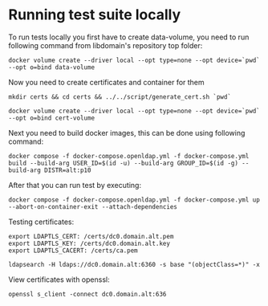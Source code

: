 # Running test suite locally
To run tests locally you first have to create data-volume, you need to run following command from libdomain's repository top folder:
```
docker volume create --driver local --opt type=none --opt device=`pwd` --opt o=bind data-volume
```
Now you need to create certificates and container for them
```
mkdir certs && cd certs && ../../script/generate_cert.sh `pwd`

docker volume create --driver local --opt type=none --opt device=`pwd` --opt o=bind cert-volume
```
Next you need to build docker images, this can be done using following command:
```
docker compose -f docker-compose.openldap.yml -f docker-compose.yml build --build-arg USER_ID=$(id -u) --build-arg GROUP_ID=$(id -g) --build-arg DISTR=alt:p10
```
After that you can run test by executing:
```
docker compose -f docker-compose.openldap.yml -f docker-compose.yml up --abort-on-container-exit --attach-dependencies
```
Testing certificates:
```
export LDAPTLS_CERT: /certs/dc0.domain.alt.pem
export LDAPTLS_KEY: /certs/dc0.domain.alt.key
export LDAPTLS_CACERT: /certs/ca.pem

ldapsearch -H ldaps://dc0.domain.alt:6360 -s base "(objectClass=*)" -x
```
View certificates with openssl:
```
openssl s_client -connect dc0.domain.alt:636
```
